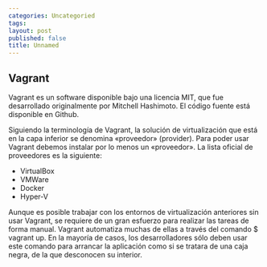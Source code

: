 ```yaml
---
categories: Uncategoried
tags: 
layout: post
published: false
title: Unnamed
---
```

## Vagrant
Vagrant es un software disponible bajo una licencia MIT, que fue desarrollado originalmente por Mitchell Hashimoto. El código fuente está disponible en Github.

Siguiendo la terminología de Vagrant, la solución de virtualización que está en la capa inferior se denomina «proveedor» (provider). Para poder usar Vagrant debemos instalar por lo menos un «proveedor». La lista oficial de proveedores es la siguiente:
- VirtualBox
- VMWare
- Docker
- Hyper-V

Aunque es posible trabajar con los entornos de virtualización anteriores sin usar Vagrant, se requiere de un gran esfuerzo para realizar las tareas de forma manual. Vagrant automatiza muchas de ellas a través del comando $ vagrant up. En la mayoría de casos, los desarrolladores sólo deben usar este comando para arrancar la aplicación como si se tratara de una caja negra, de la que desconocen su interior.